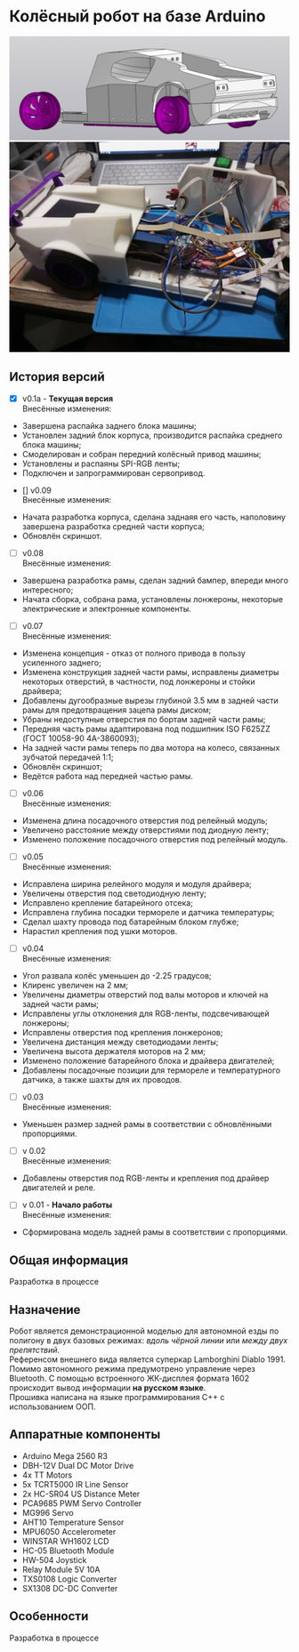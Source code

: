 # Колёсный робот на базе Arduino
![Общий вид сборки](/cad/screenshot.png)
![Прогресс сборки, 1](/cad/progress_1.jpg)

## История версий
- [x] v0.1a - **Текущая версия**  
Внесённые изменения:
* Завершена распайка заднего блока машины;
* Установлен задний блок корпуса, производится распайка среднего блока машины;
* Смоделирован и собран передний колёсный привод машины;
* Установлены и распаяны SPI-RGB ленты;
* Подключен и запрограммирован сервопривод.
- [] v0.09  
Внесённые изменения:
* Начата разработка корпуса, сделана заднаяя его часть, наполовину завершена разработка средней части корпуса;
* Обновлён скриншот.
- [ ] v0.08  
Внесённые изменения:
* Завершена разработка рамы, сделан задний бампер, впереди много интересного;
* Начата сборка, собрана рама, установлены лонжероны, некоторые электрические и электронные компоненты.
- [ ] v0.07  
Внесённые изменения:
* Изменена концепция - отказ от полного привода в пользу усиленного заднего;
* Изменена конструкция задней части рамы, исправлены диаметры некоторых отверстий, в частности, под лонжероны и стойки драйвера;
* Добавлены дугообразные вырезы глубиной 3.5 мм в задней части рамы для предотвращения зацепа рамы диском;
* Убраны недоступные отверстия по бортам задней части рамы;
* Передняя часть рамы адаптирована под подшипник ISO F625ZZ (ГОСТ 10058-90 4А-3860093);
* На задней части рамы теперь по два мотора на колесо, связанных зубчатой передачей 1:1;
* Обновлён скриншот;
* Ведётся работа над передней частью рамы.
- [ ] v0.06  
Внесённые изменения:
* Изменена длина посадочного отверстия под релейный модуль;
* Увеличено расстояние между отверстиями под диодную ленту;
* Изменено положение посадочного отверстия под релейный модуль.
- [ ] v0.05  
Внесённые изменения:
* Исправлена ширина релейного модуля и модуля драйвера;
* Увеличены отверстия под светодиодную ленту;
* Исправлено крепление батарейного отсека;
* Исправлена глубина посадки термореле и датчика температуры;
* Сделал шахту провода под батарейным блоком глубже;
* Нарастил крепления под ушки моторов.
- [ ] v0.04  
Внесённые изменения:
* Угол развала колёс уменьшен до -2.25 градусов;
* Клиренс увеличен на 2 мм;
* Увеличены диаметры отверстий под валы моторов и ключей на задней части рамы;
* Исправлены углы отклонения для RGB-ленты, подсвечивающей лонжероны;
* Исправлены отверстия под крепления лонжеронов;
* Увеличена дистанция между светодиодами ленты;
* Увеличена высота держателя моторов на 2 мм;
* Изменено положение батарейного блока и драйвера двигателей;
* Добавлены посадочные позиции для термореле и температурного датчика, а также шахты для их проводов.
- [ ] v0.03  
Внесённые изменения:
* Уменьшен размер задней рамы в соответствии с обновлёнными пропорциями.
- [ ] v 0.02  
Внесённые изменения:
* Добавлены отверстия под RGB-ленты и крепления под драйвер двигателей и реле.
- [ ] v 0.01 - **Начало работы**  
Внесённые изменения:
* Сформирована модель задней рамы в соответствии с пропорциями.
## Общая информация
Разработка в процессе
## Назначение
Робот является демонстрационной моделью для автономной езды по полигону в двух базовых режимах: *вдоль чёрной линии* или *между двух препятствий*.  
Референсом внешнего вида является суперкар Lamborghini Diablo 1991.  
Помимо автономного режима предумотрено управление через Bluetooth. С помощью встроенного ЖК-дисплея формата 1602 происходит вывод информации **на русском языке**.  
Прошивка написана на языке программирования C++ с использованием ООП.
## Аппаратные компоненты
- Arduino Mega 2560 R3
- DBH-12V Dual DC Motor Drive
- 4x TT Motors
- 5x TCRT5000 IR Line Sensor
- 2x HC-SR04 US Distance Meter
- PCA9685 PWM Servo Controller
- MG996 Servo
- AHT10 Temperature Sensor
- MPU6050 Accelerometer
- WINSTAR WH1602 LCD
- HC-05 Bluetooth Module
- HW-504 Joystick
- Relay Module 5V 10A
- TXS0108 Logic Converter
- SX1308 DC-DC Converter
## Особенности
Разработка в процессе
